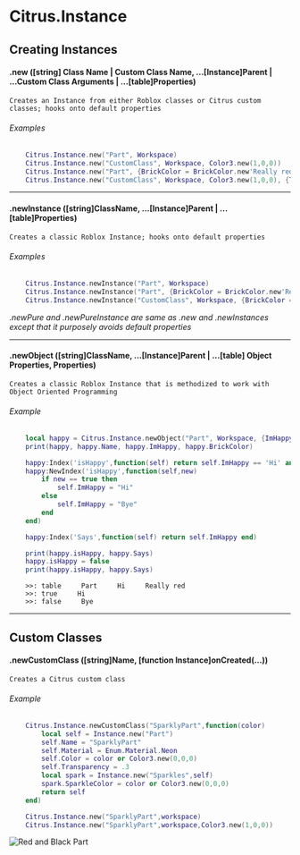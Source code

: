 # Citrus.Instance
## Creating Instances

#### .new ([string] Class Name | Custom Class Name, ...[Instance]Parent | ...Custom Class Arguments | ...[table]Properties)
	Creates an Instance from either Roblox classes or Citrus custom classes; hooks onto default properties
###### Examples
```lua
	Citrus.Instance.new("Part", Workspace)
	Citrus.Instance.new("CustomClass", Workspace, Color3.new(1,0,0))
	Citrus.Instance.new("Part", {BrickColor = BrickColor.new'Really red'})
	Citrus.Instance.new("CustomClass", Workspace, Color3.new(1,0,0), {Transparency = .4})
```

***

#### .newInstance ([string]ClassName, ...[Instance]Parent | ...[table]Properties)
	Creates a classic Roblox Instance; hooks onto default properties
###### Examples
```lua
	Citrus.Instance.newInstance("Part", Workspace)
	Citrus.Instance.newInstance("Part", {BrickColor = BrickColor.new'Really red'})
	Citrus.Instance.newInstance("CustomClass", Workspace, {BrickColor = BrickColor.new'Really red'})
```

*.newPure and .newPureInstance are same as .new and .newInstances except that it purposely avoids default properties*

***

#### .newObject ([string]ClassName, ...[Instance]Parent | ...[table] Object Properties, Properties)
	Creates a classic Roblox Instance that is methodized to work with Object Oriented Programming
###### Example
```lua
	local happy = Citrus.Instance.newObject("Part", Workspace, {ImHappy = "Hi"}, {BrickColor = BrickColor.new'Really red'})
	print(happy, happy.Name, happy.ImHappy, happy.BrickColor)

	happy:Index('isHappy',function(self) return self.ImHappy == 'Hi' and true or false end)
	happy:NewIndex('isHappy',function(self,new)
		if new == true then
			self.ImHappy = "Hi"
		else
			self.ImHappy = "Bye"
		end
	end)

	happy:Index('Says',function(self) return self.ImHappy end)

	print(happy.isHappy, happy.Says)
	happy.isHappy = false
	print(happy.isHappy, happy.Says)
```
```
	>>: table     Part     Hi     Really red
	>>: true     Hi
	>>: false     Bye
```

***

## Custom Classes

#### .newCustomClass ([string]Name, [function Instance]onCreated(...))
	Creates a Citrus custom class
###### Example
```lua
	Citrus.Instance.newCustomClass("SparklyPart",function(color)
		local self = Instance.new("Part")
		self.Name = "SparklyPart"
		self.Material = Enum.Material.Neon
		self.Color = color or Color3.new(0,0,0)
		self.Transparency = .3
		local spark = Instance.new("Sparkles",self)
		spark.SparkleColor = color or Color3.new(0,0,0)
		return self
	end)

	Citrus.Instance.new("SparklyPart",workspace)
	Citrus.Instance.new("SparklyPart",workspace,Color3.new(1,0,0))
```
![Red and Black Part](https://image.prntscr.com/image/wSLEQ2EIQGaIf-UoHUo-RQ.jpeg)
